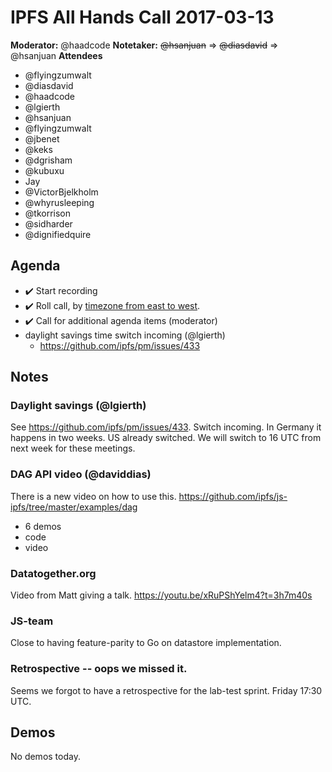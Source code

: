 # IPFS All Hands Call 2017-03-13

**Moderator:** @haadcode
**Notetaker:** ~~@hsanjuan~~ => ~~@diasdavid~~ => @hsanjuan
**Attendees** 
* @flyingzumwalt  
* @diasdavid
* @haadcode
* @lgierth
* @hsanjuan
* @flyingzumwalt
* @jbenet
* @keks
* @dgrisham
* @kubuxu
* Jay
* @VictorBjelkholm
* @whyrusleeping
* @tkorrison
* @sidharder
* @dignifiedquire

## Agenda

<!-- Ensure notetaker is present before you begin -->
- ✔️ Start recording
- ✔️ Roll call, by [timezone from east to west](../admin-guides/timezone-rollcall.md).
- ✔️ Call for additional agenda items (moderator)
- daylight savings time switch incoming (@lgierth)
  - https://github.com/ipfs/pm/issues/433


## Notes

### Daylight savings (@lgierth)

See https://github.com/ipfs/pm/issues/433. Switch incoming. In Germany it happens in two weeks. US already switched. We will switch to 16 UTC from next week for these meetings.


### DAG API video (@daviddias)

There is a new video on how to use this.
https://github.com/ipfs/js-ipfs/tree/master/examples/dag
  - 6 demos
  - code
  - video

### Datatogether.org

Video from Matt giving a talk. https://youtu.be/xRuPShYelm4?t=3h7m40s

### JS-team

Close to having feature-parity to Go on datastore implementation.

### Retrospective -- oops we missed it.

Seems we forgot to have a retrospective for the lab-test sprint. Friday 17:30 UTC.





<!-- Add items above this line. Use this format:
  - Item (@your_name: @target_audience)
-->

## Demos

No demos today.

<!-- After each call, it is the responsibility of the notetaker to save the last
version of the notes in a file in ipfs/pm/meeting-notes, by opening a branch and
submitting a PR. -->
